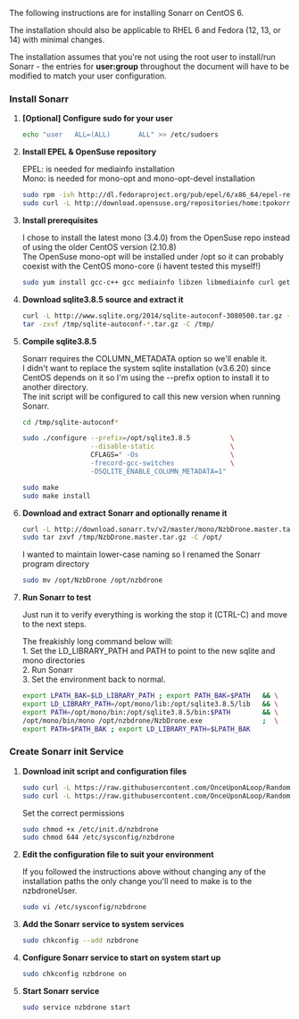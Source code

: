 The following instructions are for installing Sonarr on CentOS 6.

The installation should also be applicable to RHEL 6 and Fedora (12, 13, or 14) with minimal changes.

The installation assumes that you're not using the root user to install/run Sonarr - the entries for **user:group** throughout the document will have to be modified to match your user configuration. 

### Install Sonarr

1. **[Optional] Configure sudo for your user**
    ```bash
    echo "user   ALL=(ALL)       ALL" >> /etc/sudoers
    ```

2. **Install EPEL & OpenSuse repository**
    
    EPEL: is needed for mediainfo installation
    <br>
    Mono: is needed for mono-opt and mono-opt-devel installation

   ```bash
   sudo rpm -ivh http://dl.fedoraproject.org/pub/epel/6/x86_64/epel-release-6-8.noarch.rpm
   sudo curl -L http://download.opensuse.org/repositories/home:tpokorra:mono/CentOS_CentOS-6/home:tpokorra:mono.repo -o /etc/yum.repos.d/mono.repo
   ```

3. **Install prerequisites**
    
    I chose to install the latest mono (3.4.0) from the OpenSuse repo instead of using the older CentOS version (2.10.8)
    <br>
    The OpenSuse mono-opt will be installed under /opt so it can probably coexist with the CentOS mono-core (i havent tested this myself!)

    ```bash
    sudo yum install gcc-c++ gcc mediainfo libzen libmediainfo curl gettext mono-opt mono-opt-devel
    ```

4. **Download sqlite3.8.5 source and extract it**
    
    ```bash
    curl -L http://www.sqlite.org/2014/sqlite-autoconf-3080500.tar.gz -o /tmp/sqlite-autoconf-3080500.tar.gz
    tar -zxvf /tmp/sqlite-autoconf-*.tar.gz -C /tmp/
    ```

5. **Compile sqlite3.8.5**
    
    Sonarr requires the COLUMN_METADATA option so we'll enable it.
    <br>
    I didn't want to replace the system sqlite installation (v3.6.20) since CentOS depends on it so I'm using the --prefix option to install it to another directory.
    <br>
    The init script will be configured to call this new version when running Sonarr. 

    ```bash
    cd /tmp/sqlite-autoconf*

    sudo ./configure --prefix=/opt/sqlite3.8.5          \
                     --disable-static                   \
                     CFLAGS=" -Os                       \
                     -frecord-gcc-switches              \
                     -DSQLITE_ENABLE_COLUMN_METADATA=1"
    
    sudo make
    sudo make install
    ```

6. **Download and extract Sonarr and optionally rename it**
    
    ```bash
    curl -L http://download.sonarr.tv/v2/master/mono/NzbDrone.master.tar.gz -o /tmp/NzbDrone.master.tar.gz
    sudo tar zxvf /tmp/NzbDrone.master.tar.gz -C /opt/
    ```

    I wanted to maintain lower-case naming so I renamed the Sonarr program directory
    <br>
    ```bash
    sudo mv /opt/NzbDrone /opt/nzbdrone
    ```


7. **Run Sonarr to test**

    Just run it to verify everything is working the stop it (CTRL-C) and move to the next steps.
    
    The freakishly long command below will:
        <br>
            1. Set the LD_LIBRARY_PATH and PATH to point to the new sqlite and mono directories
        <br>
            2. Run Sonarr
        <br>
            3. Set the environment back to normal.

    ```bash
    export LPATH_BAK=$LD_LIBRARY_PATH ; export PATH_BAK=$PATH   && \
    export LD_LIBRARY_PATH=/opt/mono/lib:/opt/sqlite3.8.5/lib   && \
    export PATH=/opt/mono/bin:/opt/sqlite3.8.5/bin:$PATH        && \
    /opt/mono/bin/mono /opt/nzbdrone/NzbDrone.exe               ;  \
    export PATH=$PATH_BAK ; export LD_LIBRARY_PATH=$LPATH_BAK
    ```

### Create Sonarr init Service

1. **Download init script and configuration files**

    ```bash
    sudo curl -L https://raw.githubusercontent.com/OnceUponALoop/RandomShell/master/NzbDrone-init/nzbdrone.init.centos     -o /etc/init.d/nzbdrone
    sudo curl -L https://raw.githubusercontent.com/OnceUponALoop/RandomShell/master/NzbDrone-init/nzbdrone.init-cfg.centos -o /etc/sysconfig/nzbdrone
    ```

    Set the correct permissions
    ```bash
    sudo chmod +x /etc/init.d/nzbdrone
    sudo chmod 644 /etc/sysconfig/nzbdrone
    ```

2. **Edit the configuration file to suit your environment**

    If you followed the instructions above without changing any of the installation paths the only change you'll need to make is to the nzbdroneUser.
    ```bash
    sudo vi /etc/sysconfig/nzbdrone
    ```

3. **Add the Sonarr service to system services**
    
    ```bash
    sudo chkconfig --add nzbdrone
    ```

4. **Configure Sonarr service to start on system start up**
    
    ```bash
    sudo chkconfig nzbdrone on
    ```

5. **Start Sonarr service**
    
    ```bash
    sudo service nzbdrone start
    ```
